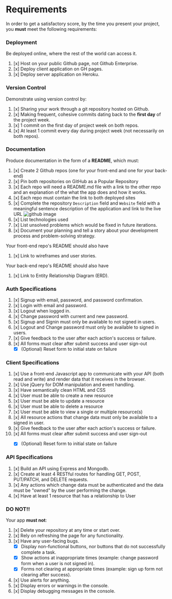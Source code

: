 # Requirements

In order to get a satisfactory score, by the time you present your project, you
**must** meet the following requirements:

### Deployment
Be deployed online, where the rest of the world can access it.
1.  [x]  Host on your public Github page, not Github Enterprise.
1.  [x]  Deploy client application on GH pages.
1.  [x]  Deploy server application on Heroku.

### Version Control
Demonstrate using version control by:
1.  [x]  Sharing your work through a git repository hosted on Github.
1.  [x]  Making frequent, cohesive commits dating back to the **first day**
    of the project week.
1.  [x]  1 commit on the first day of project week on both repos.
1.  [x]  At least 1 commit every day during project week (not necessarily on both repos).

### Documentation
Produce documentation in the form of a **README**, which must:
1.  [x] Create 2 Github repos (one for your front-end and one for your back-end)
1.  [x] Pin both repositories on GitHub as a Popular Repository
1.  [x] Each repo will need a README.md file with a link to the other repo and an explanation of the what the app does and how it works.
1.  [x] Each repo must contain the link to both deployed sites
1.  [x] Complete the repository `Description` field and `Website` field with a meaningful sentence description of the application and link to the live URL
    ![github image](https://git.generalassemb.ly/storage/user/3667/files/beae41ae-aaaa-11e7-8867-63958d376a0b)
1.  [x] List technologies used
1.  [x] List unsolved problems which would be fixed in future iterations.
1.  [x] Document your planning and tell a story about your development process and problem-solving strategy.

Your front-end repo's README should also have
1.  [x] Link to wireframes and user stories.

Your back-end repo's README should also have
1.  [x] Link to Entity Relationship Diagram (ERD).

### Auth Specifications
1.  [x] Signup with email, password, and password confirmation.
1.  [x] Login with email and password.
1.  [x] Logout when logged in.
1.  [x] Change password with current and new password.
1.  [x] Signup and Signin must only be available to not signed in users.
1.  [x] Logout and Change password must only be available to signed in users.
1.  [x] Give feedback to the user after each action's success or failure.
1.  [x] All forms must clear after submit success and user sign-out
    - [x] (Optional) Reset form to initial state on failure

### Client Specifications
1.  [x] Use a front-end Javascript app to communicate with your API (both read and write) and render data that it receives in the browser.
1.  [x] Use jQuery for DOM manipulation and event handling.
1.  [x] Have semantically clean HTML and CSS
1.  [x] User must be able to create a new resource
1.  [x] User must be able to update a resource
1.  [x] User must be able to delete a resource
1.  [x] User must be able to view a single or multiple resource(s)
1.  [x] All resource actions that change data must only be available to a signed in user.
1.  [x] Give feedback to the user after each action's success or failure.
1.  [x] All forms must clear after submit success and user sign-out
    - [x] (Optional) Reset form to initial state on failure


### API Specifications
1.  [x] Build an API using Express and Mongodb.
1.  [x] Create at least 4 RESTful routes for handling GET, POST, PUT/PATCH, and DELETE requests.
1.  [x] Any actions which change data must be authenticated and the data must be "owned" by the user performing the change.
1.  [x] Have at least 1 resource that has a relationship to User

### DO NOT!!
Your app **must not**:
1.  [x]   Delete your repository at any time or start over.
1.  [x]   Rely on refreshing the page for any functionality.
1.  [x]   Have any user-facing bugs.
    - [x] Display non-functional buttons, nor buttons that do not successfully complete a task.
    - [x] Show actions at inappropriate times (example:  change password form when a user is not signed in).
    - [x] Forms not clearing at appropriate times (example: sign up form not clearing after success).
1.  [x]   Use alerts for anything.
1.  [x]   Display errors or warnings in the console.
1.  [x]   Display debugging messages in the console.
